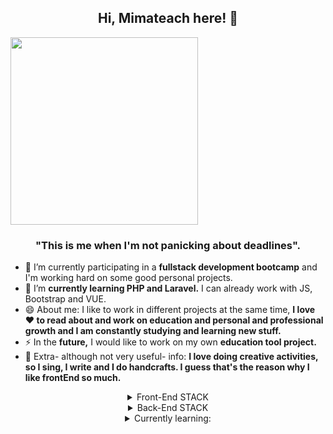 ### 
<h2 align="center">Hi, Mimateach here! 👋 </h2>
<div align="center">
  <div style="display: flex; align-items: flex-start;">
<img style="width:300px; height: auto;" src="https://sdk.bitmoji.com/render/panel/5e845383-93bc-40c1-bdde-3574c1b7c810-83bc2942-e990-4d1b-b614-ff0e9f07e23a-v1.png?transparent=1&palette=1" />
</div>
</div>

<h3 align="center">"This is me when I'm not panicking about deadlines".</h3>


<!--
**mimateach/mimateach** is a ✨ _special_ ✨ repository because its `README.md` (this file) appears on your GitHub profile.

Here are some ideas to get you started:
- 🤔 I’m looking for help with ...
- 💬 Ask me about ...
- 📫 How to reach me: 
- 😄 Pronouns: ...
- ⚡ Fun fact: ...
-->

- 🔭 I’m currently participating in a **fullstack development bootcamp** and I'm working hard on some good personal projects.
- 🌱 I’m **currently learning PHP and Laravel.** I can already work with JS, Bootstrap and VUE. 
- 😄 About me: I like to work in different projects at the same time, **I love ❤️ to read about and work on education and personal and professional growth and I am constantly studying and learning new stuff.**
- ⚡ In the **future,** I would like to work on my own **education tool project.**
- 🤔 Extra- although not very useful- info: **I love doing creative activities, so I sing, I write and I do handcrafts. I guess that's the reason why I like frontEnd so much.**


<details>
  <summary align="center">Front-End STACK</summary>
  <div align="center">
      <img src="https://logodownload.org/wp-content/uploads/2016/10/html5-logo-8.png" style="width:44px; height: auto;">
      <img src="https://cdn1.iconfinder.com/data/icons/logotypes/32/badge-css-3-512.png" style="width:50px; height: auto;">
      <img src="https://cdn-icons-png.flaticon.com/512/5968/5968672.png" style="width:50px; height: auto;">
      <img src="https://cdn-icons-png.flaticon.com/512/5968/5968292.png" style="width:50px; height: auto;">
      <img src="https://cdn.freebiesupply.com/logos/large/2x/vue-9-logo-png-transparent.png" style="width:55px; height: auto;">
      <img src="https://codekitapp.com/images/help/free-tailwind-icon@2x.png" style="width:70px; height: auto;">
  </div>
</details>
<details>
  <summary align="center">Back-End STACK</summary>
  <div align="center"; style="display: flex; align-items: flex-start;">
      <img src="https://cdn.freebiesupply.com/logos/large/2x/mysql-5-logo-png-transparent.png" style="width:50px; height: auto;">
      <img src="https://cdn.freebiesupply.com/logos/large/2x/php-1-logo-png-transparent.png" style="width:50px; height: auto;">
      <img src="https://logospng.org/download/laravel/logo-laravel-icon-1024.png" style="width:50px; height: auto;"> 
      <img src="https://images.vexels.com/media/users/3/166401/isolated/preview/b82aa7ac3f736dd78570dd3fa3fa9e24-java-programming-language-icon-by-vexels.png" style="width:50px; height: auto;">
      
   </div>
  </details>
  <details>
  <summary align="center">Currently learning:</summary>
  <div align="center"; style="display: flex; align-items: flex-start;">
      <img src="https://cdn-icons-png.flaticon.com/512/1126/1126012.png" style="width:50px; height: auto;">
   </div>
   </details>
   <!--<details>
  <summary align="center">Other tools:</summary>
  <div align="center"; style="display: flex; align-items: flex-start;">
      <img src="https://cdn.freebiesupply.com/logos/large/2x/mysql-5-logo-png-transparent.png" style="width:50px; height: auto;">
      <img src="https://cdn.freebiesupply.com/logos/large/2x/php-1-logo-png-transparent.png" style="width:50px; height: auto;">
      <img src="https://logospng.org/download/laravel/logo-laravel-icon-1024.png" style="width:50px; height: auto;"> 
      <img src="https://cdn-icons-png.flaticon.com/512/1126/1126012.png" style="width:50px; height: auto;">
      <img src="https://images.vexels.com/media/users/3/166401/isolated/preview/b82aa7ac3f736dd78570dd3fa3fa9e24-java-programming-language-icon-by-vexels.png" style="width:50px; height: auto;">
   </div>
   </details>-->

